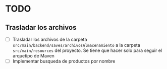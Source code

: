 # TODO

## Trasladar los archivos 
- [ ] Trasladar los archivos de la carpeta `src/main/backend/saves/archivosAlmacenamiento` a la carpeta `src/main/resources` del proyecto.
Se tiene que hacer solo para seguir el arquetipo de Maven
- [ ] Implementar busqueda de productos por nombre